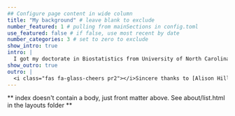 ```yaml
---
## Configure page content in wide column
title: "My background" # leave blank to exclude
number_featured: 1 # pulling from mainSections in config.toml
use_featured: false # if false, use most recent by date
number_categories: 3 # set to zero to exclude
show_intro: true
intro: |
  I got my doctorate in Biostatistics from University of North Carolina at Chapel Hill in 2017. My dissertation developed R-squared statistics for the linear and generalized linear mixed model (see [`r2glmm`](https://github.com/bcjaeger/r2glmm)). In 2016, I was an adjunct professor of statistics at North Carolina Central University, teaching undergraduate and graduate level courses in statistics. From 2017-2021, I was an assistant professor of Biostatistics at University of Alabama at Birmingham. There, I studied machine learning, blood pressure, hypertension, cardiovascular disease, and wearable device data. What I like most about research is the programming that supports it. I am an enthusiastic R user, I've made a few R packages, and I've taught introductory courses to programming. 
show_outro: true
outro: |
  <i class="fas fa-glass-cheers pr2"></i>Sincere thanks to [Alison Hill](https://www.apreshill.com/) for developing the [Apéro](https://hugo-apero.netlify.app/) theme that supports this site, and to [Yihui Xie](https://yihui.org/en/) for developing the [blogdown](https://bookdown.org/yihui/blogdown/) package.
---
```


** index doesn't contain a body, just front matter above.
See about/list.html in the layouts folder **
